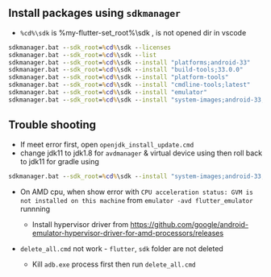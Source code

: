 ## Install packages using `sdkmanager`

* `%cd%\sdk` is %my-flutter-set_root%\sdk , is not opened dir in vscode
```cmd
sdkmanager.bat --sdk_root=%cd%\sdk --licenses
sdkmanager.bat --sdk_root=%cd%\sdk --list
sdkmanager.bat --sdk_root=%cd%\sdk --install "platforms;android-33"
sdkmanager.bat --sdk_root=%cd%\sdk --install "build-tools;33.0.0"
sdkmanager.bat --sdk_root=%cd%\sdk --install "platform-tools"
sdkmanager.bat --sdk_root=%cd%\sdk --install "cmdline-tools;latest"
sdkmanager.bat --sdk_root=%cd%\sdk --install "emulator"
sdkmanager.bat --sdk_root=%cd%\sdk --install "system-images;android-33;google_apis_playstore;x86_64"
```


## Trouble shooting

* If meet error first, open `openjdk_install_update.cmd`
* change jdk11 to jdk1.8 for `avdmanager` & virtual device using then roll back to jdk11 for gradle using
```cmd
sdkmanager.bat --sdk_root=%cd%\sdk --install "system-images;android-33;google_apis_playstore;x86_64"
```
* On AMD cpu, when show error with `CPU acceleration status: GVM is not installed on this machine` from `emulator -avd flutter_emulator` runnning
	* Install hypervisor driver from https://github.com/google/android-emulator-hypervisor-driver-for-amd-processors/releases

* `delete_all.cmd` not work - `flutter`, `sdk` folder are not deleted
	* Kill `adb.exe` process first then run `delete_all.cmd`
